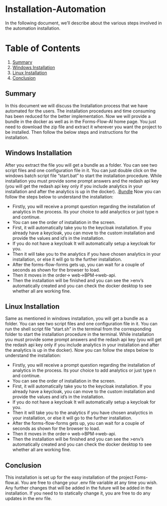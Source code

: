 # Installation-Automation
In the following document, we’ll describe about the various steps involved in the automation installation.
 
# Table of Contents
1. [Summary](#summary)
2. [Windows Installation](#windows-installation)
3. [Linux Installation](#linux-installation)
4. [Conclusion](#conclusion)


## Summary

In this document we will discuss the Installation process that we have automated for the users. The installation procedures and time consuming has been reduced for the better implementation. Now we will provide a bundle in the docker as well as in the Forms-Flow-AI home page. You just need to download the zip file and extract it wherever you want the project to be installed. Then follow the below steps and instructions for the installation.


## Windows Installation

After you extract the file you will get a bundle as a folder. You can see two script files and one configuration file in it. You can just double click on the windows batch script file “start.bat” to start the installation procedure. While installation you must provide some prompt answers and the redash api key (you will get the redash api key only if you include analytics in your installation and after the analytics is up in the docker). .[Bundle](./bundle)
Now you can follow the steps below to understand the installation:
*	Firstly, you will receive a prompt question regarding the installation of analytics in the process. Its your choice to add   analyctics or just type n and continue.
*	You can see the order of installation in the screen.
*	First, it will automatically take you to the keycloak installation. If you already have a keycloak, you can move to the custom installation and provide the values and id’s in the installation.
*	If you do not have a keycloak It will automatically setup a keycloak for you.
*	Then it will take you to the analytics if you have chosen analytics in your installation, or else it will go to the further installation.
*	After the forms-flow-forms gets up, you can wait for a couple of seconds as shown for the browser to load.
*	Then it moves in the order-> web->BPM->web-api.
*	Then the installation will be finished and you can see the >env’s automatically created and you can check the docker desktop to see whether all are working fine.


## Linux Installation

Same as mentioned in windows installation,  you will get a bundle as a folder. You can see two script files and one configuration file in it. You can run the shell script file “start.sh” in the terminal from the corresponding folder to start the installation procedure in the terminal. While installation you must provide some prompt answers and the redash api key (you will get the redash api key only if you include analytics in your installation and after the analytics is up in the docker).
Now you can follow the steps below to understand the installation:

*	Firstly, you will receive a prompt question regarding the installation of analytics in the process. Its your choice to add analytics or just type n and continue.
*	You can see the order of installation in the screen.
*	First, it will automatically take you to the keycloak installation. If you already have a keycloak, you can move to the custom installation and provide the values and id’s in the installation.
*	If you do not have a keycloak It will automatically setup a keycloak for you.
*	Then it will take you to the analytics if you have chosen analyctics in your installation, or else it will go to the further installation.
*	After the forms-flow-forms gets up, you can wait for a couple of seconds as shown for the browser to load.
*	Then it moves in the order-> web->BPM->web-api.
*	Then the installation will be finished and you can see the >env’s automatically created and you can check the docker desktop to see whether all are working fine.



## Conclusion

This installation is set up for the easy installation of the project Foms-flow.ai. You are free to change your .env file variable at any time you wish. Any further changes that will be added in the future will be added in the installation. If you need to to statically change it, you are free to do any updates in the env file.

